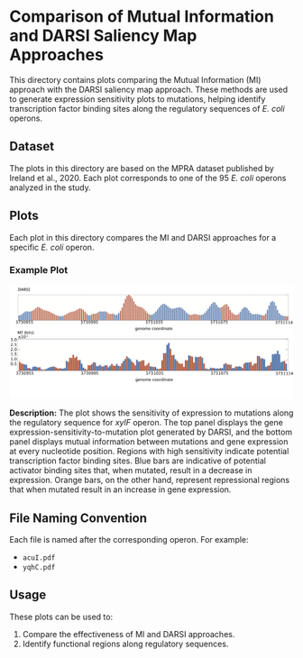 # Comparison of Mutual Information and DARSI Saliency Map Approaches

This directory contains plots comparing the Mutual Information (MI) approach with the DARSI saliency map approach. These methods are used to generate expression sensitivity plots to mutations, helping identify transcription factor binding sites along the regulatory sequences of *E. coli* operons.

## Dataset
The plots in this directory are based on the MPRA dataset published by Ireland et al., 2020. Each plot corresponds to one of the 95 *E. coli* operons analyzed in the study.

## Plots
Each plot in this directory compares the MI and DARSI approaches for a specific *E. coli* operon. 

### Example Plot
![Example Plot](./xylF_example.png)

**Description:** The plot shows the sensitivity of expression to mutations along the regulatory sequence for *xylF* operon. The top panel displays the gene expression-sensitivity-to-mutation plot generated by DARSI, and the bottom panel displays mutual information between mutations and gene expression at every nucleotide position. Regions with high sensitivity indicate potential transcription factor binding sites. Blue bars are indicative of potential activator binding sites that, when mutated, result in a decrease in expression. Orange bars, on the other hand, represent repressional regions that when mutated result in an increase in gene expression. 

## File Naming Convention
Each file is named after the corresponding operon. For example:
- `acuI.pdf`
- `yqhC.pdf`

## Usage
These plots can be used to:
1. Compare the effectiveness of MI and DARSI approaches.
2. Identify functional regions along regulatory sequences.

